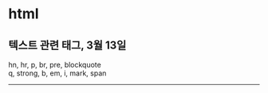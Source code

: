 # html
<h2>텍스트 관련 태그, 3월 13일</h2>
hn, hr, p, br, pre, blockquote<br>
q, strong, b, em, i, mark, span
<hr>
